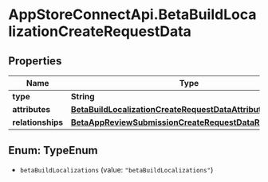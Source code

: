 # AppStoreConnectApi.BetaBuildLocalizationCreateRequestData

## Properties

Name | Type | Description | Notes
------------ | ------------- | ------------- | -------------
**type** | **String** |  | 
**attributes** | [**BetaBuildLocalizationCreateRequestDataAttributes**](BetaBuildLocalizationCreateRequestDataAttributes.md) |  | 
**relationships** | [**BetaAppReviewSubmissionCreateRequestDataRelationships**](BetaAppReviewSubmissionCreateRequestDataRelationships.md) |  | 



## Enum: TypeEnum


* `betaBuildLocalizations` (value: `"betaBuildLocalizations"`)





